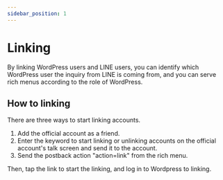 ```yaml
---
sidebar_position: 1
---
```


# Linking
By linking WordPress users and LINE users, you can identify which WordPress user the inquiry from LINE is coming from, and you can serve rich menus according to the role of WordPress.

## How to linking
There are three ways to start linking accounts. 
1. Add the official account as a friend.
2. Enter the keyword to start linking or unlinking accounts on the official account's talk screen and send it to the account. 
3. Send the postback action "action=link" from the rich menu.

Then, tap the link to start the linking, and log in to Wordpress to linking.

